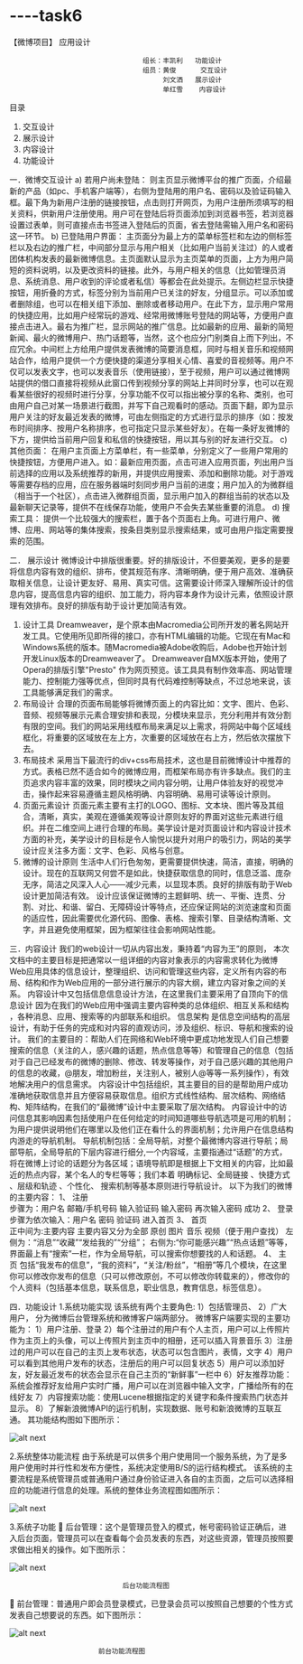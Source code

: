 ----task6
=========





【微博项目】
    		   应用设计


                                     组长：丰凯利   功能设计
								     组员：黄俊      交互设计
								          刘文洒   展示设计
								          单红雪    内容设计











目录
1.	交互设计
2.	展示设计
3.	内容设计
4.	功能设计

















一．微博交互设计
a)	若用户尚未登陆：
则主页显示微博平台的推广页面，介绍最新的产品（如pc、手机客户端等），右侧为登陆用的用户名、密码以及验证码输入框。最下角为新用户注册的链接按钮，点击则打开网页，为用户注册所须填写的相关资料，供新用户注册使用。用户可在登陆后将页面添加到浏览器书签，若浏览器设置过表单，则可直接点击书签进入登陆后的页面，省去登陆需输入用户名和密码这一环节。
b)	已登陆用户界面：
主页面分为最上方的菜单标签栏和左边的侧标签栏以及右边的推广栏，中间部分显示与用户相关（比如用户当前关注过）的人或者团体机构发表的最新微博信息。主页面默认显示为主页菜单的页面，上方为用户简短的资料说明，以及更改资料的链接。此外，与用户相关的信息（比如管理员消息、系统消息、用户收到的评论或者私信）等都会在此处提示。左侧边栏显示快捷按钮，用折叠的方式，标签分别为当前用户已关注的好友，分组显示。可以添加或者删除组，也可以在相关组下添加、删除或者移动用户。在此下方，显示用户常用的快捷应用，比如用户经常玩的游戏、经常用微博账号登陆的网站等，方便用户直接点击进入。最右为推广栏，显示网站的推广信息。比如最新的应用、最新的简短新闻、最火的微博用户、热门话题等，当然，这个也应分门别类自上而下列出，不应冗余。中间栏上方给用户提供发表微博的简要消息框，同时与相关音乐和视频网站合作，给用户提供一个方便快捷的渠道分享相关心情、喜爱的音视频等。用户不仅可以发表文字，也可以发表音乐（使用链接），至于视频，用户可以通过微博网站提供的借口直接将视频从此窗口传到视频分享的网站上并同时分享，也可以在观看某些很好的视频时进行分享，分享功能不仅可以指出被分享的名称、类别，也可由用户自己对某一场景进行截图，并写下自己观看时的感动。页面下翻，即为显示用户关注的好友最近发表的微博，可由左侧指定的方式进行显示的排序（如：按发布时间排序、按用户名称排序，也可指定只显示某些好友）。在每一条好友微博的下方，提供给当前用户回复和私信的快捷按钮，用以其与别的好友进行交互。
c)	其他页面：
在用户主页面上方菜单栏，有一些菜单，分别定义了一些用户常用的快捷按钮，方便用户进入。如：最新应用页面，点击可进入应用页面，列出用户当前选择的应用以及系统推荐的新用，并提供应用搜索、添加和删除功能。对于游戏等需要存档的应用，应在服务器端时刻同步用户当前的进度；用户加入的为微群组（相当于一个社区），点击进入微群组页面，显示用户加入的群组当前的状态以及最新聊天记录等，提供不在线保存功能，使用户不会失去某些重要的消息。
d)	搜索工具：
提供一个比较强大的搜索栏，置于各个页面右上角。可进行用户、微博、应用、网站等的集体搜索，按条目类别显示搜索结果，或可由用户指定需要搜索的范围。

二． 展示设计
微博设计中排版很重要。好的排版设计，不但要美观，更多的是要将信息内容有效的组织、排布，使其规范有序、清晰明确，便于用户高效、准确获取相关信息，让设计更友好、易用、真实可信。这需要设计师深入理解所设计的信息内容，提高信息内容的组织、加工能力，将内容本身作为设计元素，依照设计原理有效排布。良好的排版有助于设计更加简洁有效。
1. 设计工具
   Dreamweaver，是个原本由Macromedia公司所开发的著名网站开发工具。它使用所见即所得的接口，亦有HTML编辑的功能。它现在有Mac和Windows系统的版本。随Macromedia被Adobe收购后，Adobe也开始计划开发Linux版本的Dreamweaver了。 Dreamweaver自MX版本开始，使用了Opera的排版引擎"Presto" 作为网页预览。该工具具有制作效率高、网站管理能力、控制能力强等优点，但同时具有代码难控制等缺点，不过总地来说，该工具能够满足我们的需求。
2. 布局设计
   合理的页面布局能够将微博页面上的内容比如：文字、图片、色彩、音频、视频等展示元素合理安排和表现，分模块来显示，充分利用并有效分割有限的空间。我们的网站采用线框布局来满足以上需求，将网站中每个区域线框化，将重要的区域放在左上方，次重要的区域放在右上方，然后依次摆放下去。
3.  布局技术
   采用当下最流行的div+css布局技术，这也是目前微博设计中推荐的方式。表格已然不适合如今的微博应用，而框架布局亦有许多缺点。我们的主页追求内容丰富的效果，同时模块之间内容分明，让用户体验友好的视觉冲击，操作起来容易遵循主题风格明确、内容明确、易用可读等设计原则。
4. 页面元素设计
页面元素主要有主打的LOGO、图标、文本块、图片等及其组合，清晰，真实，美观在遵循美观等设计原则友好的界面对这些元素进行组织。并在二维空间上进行合理的布局。美学设计是对页面设计和内容设计技术方面的补充，美学设计的目标是令人愉悦以提升对用户的吸引力，网站的美学设计应关注多方面：文字、色彩、风格与创意。
5. 微博的设计原则
生活中人们行色匆匆，更需要提供快速，简洁，直接，明确的设计。现在的互联网又何尝不是如此，快捷获取信息的同时，信息泛滥、庞杂无序，简洁之风深入人心——减少元素，以显现本质。良好的排版有助于Web设计更加简洁有效。
设计应该保证微博的主题鲜明、统一、平衡、连贯、分割、对比、和谐、留白、无障碍设计等特点，还应保证网站的浏览速度和页面的适应性，因此需要优化源代码、图像、表格、搜索引擎、目录结构清晰、文字，并且避免使用框架，因为框架往往会影响网站性能。

三．内容设计
我们的web设计一切从内容出发，秉持着“内容为王”的原则， 本次文档中的主要目标是把通常以一组详细的内容对象表示的内容需求转化为微博Web应用具体的信息设计，整理组织、访问和管理这些内容，定义所有内容的布局、结构和作为Web应用的一部分进行展示的内容大纲，建立内容对象之间的关系。
 内容设计中又包括信息信息设计方法，在这里我们主要采用了自顶向下的信息设计 因为在我们的Web应用中强调主要内容种类的总体组织、相互关系和结构 ，各种消息、应用、搜索等的内部联系和组织。 信息架构 是信息空间结构的高层设计，有助于任务的完成和对内容的直观访问，涉及组织、标识、导航和搜索的设计。 我们的主要目的：帮助人们在网络和Web环境中更成功地发现人们自己想要搜索的信息（关注的人，感兴趣的话题，热点信息等等）和管理自己的信息（包括对于自己已经发布的微博的删除、修改、转发等操作，对于自己感兴趣的其他用户的信息的收藏，@朋友，增加粉丝，关注别人，被别人@等等一系列操作），有效地解决用户的信息需求。
内容设计中包括组织，其主要目的目的是帮助用户成功准确地获取信息并且方便容易获取信息。组织方式线性结构、层次结构、网络结构、矩阵结构，在我们的“最微博”设计中主要采取了层次结构。
内容设计中的访问信息其影响因素包括使用户在任何给定的时间知道哪些导航选项是可用的机制；为用户提供说明他们在哪里以及他们正在看什么的界面机制；允许用户在信息结构内游走的导航机制。 导航机制包括：全局导航，对整个最微博内容进行导航；局部导航，全局导航的下层内容进行细分,一个内容域，主要指通过“话题”的方式，将在微博上讨论的话题分为各区域；语境导航即是根据上下文相关的内容，比如最近的热点内容，某个名人的专栏等等；我们本着 明确标记、全局链接 、快捷方式 、层级和轨迹 、个性化、 搜索机制等基本原则进行导航设计。 
以下为我们的微博的主要内容：
1、	注册   
步骤为：用户名  邮箱/手机号码   输入验证码  输入密码  再次输入密码  成功
2、	登录  
步骤为依次输入：用户名  密码  验证码  进入首页
3、	首页  
正中间为:主要内容  主要内容又分为全部  原创  图片  音乐  视频（便于用户查找）
左侧为：“消息”“收藏”“发给我的”“分组”；
右侧为:“你可能感兴趣”“热点话题”等等，界面最上有“搜索”一栏，作为全局导航，可以搜索你想要找的人和话题。
4、	主页 
 包括“我发布的信息”，“我的资料”，“关注/粉丝”，“相册”等几个模块，在这里你可以修改你发布的信息（只可以修改原创，不可以修改你转载来的），修改你的个人资料（包括基本信息，联系信息，职业信息，教育信息，标签信息）。
       
四．功能设计
1.系统功能实现
该系统有两个主要角色:
1）包括管理员、
2）广大用户，
分为微博后台管理系统和微博客户端两部分。
微博客户端要实现的主要功能为：
 1）用户注册、登录
 2）每个注册过的用户有个人主页，用户可以上传照片作为主页上的头像，可以上传照片到主页中的相册，还可以插入背景音乐
 3）注册过的用户可以在自己的主页上发布状态，状态可以包含图片，表情，文字
 4）用户可以看到其他用户发布的状态，注册后的用户可以回复状态
 5）用户可以添加好友，好友最近发布的状态会显示在自己主页的“新鲜事”一栏中
 6）好友推荐功能：系统会推荐好友给用户实时广播，用户可以在浏览器中输入文字，广播给所有的在线好友
 7）内容搜索功能：使用Lucene根据指定的关键字和条件搜索热门状态并显示。
 8）了解新浪微博API的运行机制，实现数据、账号和新浪微博的互联互通。
其功能结构图如下图所示：
 
 ![alt next](http://ww4.sinaimg.cn/bmiddle/a0261fbdtw1e5eqm7wxg0j20i00bwaau.jpg "功能图")
 
2.系统整体功能流程 
由于系统是可以供多个用户使用同一个服务系统，为了是多用户使用时并行性和发布方便性，系统决定使用B/S的运行结构模式。 该系统的主要流程是系统管理员或普通用户通过身份验证进入各自的主页面，之后可以选择相应的功能进行信息的处理。系统的整体业务流程图如图所示：
 
 ![alt next](http://ww2.sinaimg.cn/bmiddle/a0261fbdtw1e5eqm84os9j20h30bj0tk.jpg "功能图")
 
3.系统子功能 
	后台管理：这个是管理员登入的模式，帐号密码验证正确后，进入后台页面，管理员可以在查看每个会员发表的东西，对这些资源，管理员按照要求做出相关的操作。如下图所示：
 
 ![alt next](http://ww1.sinaimg.cn/bmiddle/a0261fbdtw1e5eqm8dbrqj20g008pq38.jpg "功能图")
 
								后台功能流程图

	前台管理：普通用户即会员登录模式，已登录会员可以按照自己想要的个性方式发表自己想要说的东西。如下图所示：
 
 ![alt next](http://ww2.sinaimg.cn/bmiddle/a0261fbdtw1e5eqm8kt6sj20hv0euq3v.jpg "功能图")
 
 						  前台功能流程图
